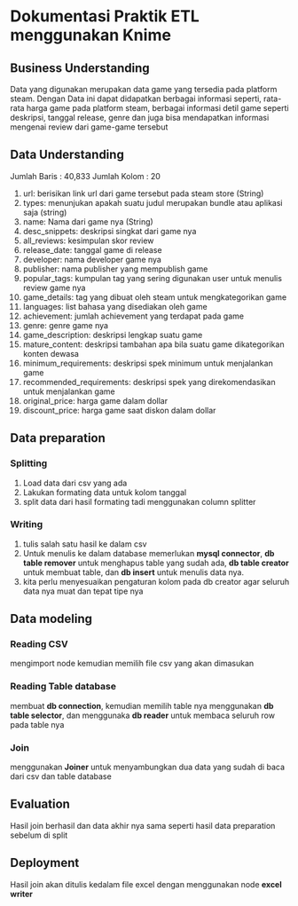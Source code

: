 # Dokumentasi Praktik ETL menggunakan Knime

## Business Understanding
Data yang digunakan merupakan data game yang tersedia pada platform steam. Dengan Data ini dapat didapatkan berbagai informasi seperti, rata-rata harga game pada platform steam, berbagai informasi detil game seperti deskripsi, tanggal release, genre dan juga bisa mendapatkan informasi mengenai review dari game-game tersebut

## Data Understanding
Jumlah Baris : 40,833
Jumlah Kolom : 20
1. url: berisikan link url dari game tersebut pada steam store (String)
2. types: menunjukan apakah suatu judul merupakan bundle atau aplikasi saja (string)
3. name: Nama dari game nya (String)
4. desc_snippets: deskripsi singkat dari game nya
5. all_reviews: kesimpulan skor review 
6. release_date: tanggal game di release
7. developer: nama developer game nya
8. publisher: nama publisher yang mempublish game
9. popular_tags: kumpulan tag yang sering digunakan user untuk menulis review game nya
10. game_details: tag yang dibuat oleh steam untuk mengkategorikan game
11. languages: list bahasa yang disediakan oleh game
12. achievement: jumlah achievement yang terdapat pada game
13. genre: genre game nya
14. game_description: deskripsi lengkap suatu game
15. mature_content: deskripsi tambahan apa bila suatu game dikategorikan konten dewasa
16. minimum_requirements: deskripsi spek minimum untuk menjalankan game
17. recommended_requirements: deskripsi spek yang direkomendasikan untuk menjalankan game
18. original_price: harga game dalam dollar
19. discount_price: harga game saat diskon dalam dollar

## Data preparation

### Splitting
1. Load data dari csv yang ada
2. Lakukan formating data untuk kolom tanggal
3. split data dari hasil formating tadi menggunakan column splitter

### Writing
1. tulis salah satu hasil ke dalam csv
2. Untuk menulis ke dalam database memerlukan **mysql connector**, **db table remover** untuk menghapus table yang sudah ada, **db table creator** untuk membuat table, dan **db insert** untuk menulis data nya.
3. kita perlu menyesuaikan pengaturan kolom pada db creator agar seluruh data nya muat dan tepat tipe nya

## Data modeling

### Reading CSV
mengimport node kemudian memilih file csv yang akan dimasukan

### Reading Table database
membuat **db connection**, kemudian memilih table nya menggunakan **db table selector**, dan menggunaka **db reader** untuk membaca seluruh row pada table nya

### Join
menggunakan **Joiner** untuk menyambungkan dua data yang sudah di baca dari csv dan table database

## Evaluation
Hasil join berhasil dan data akhir nya sama seperti hasil data preparation sebelum di split


## Deployment
Hasil join akan ditulis kedalam file excel dengan menggunakan node **excel writer**
